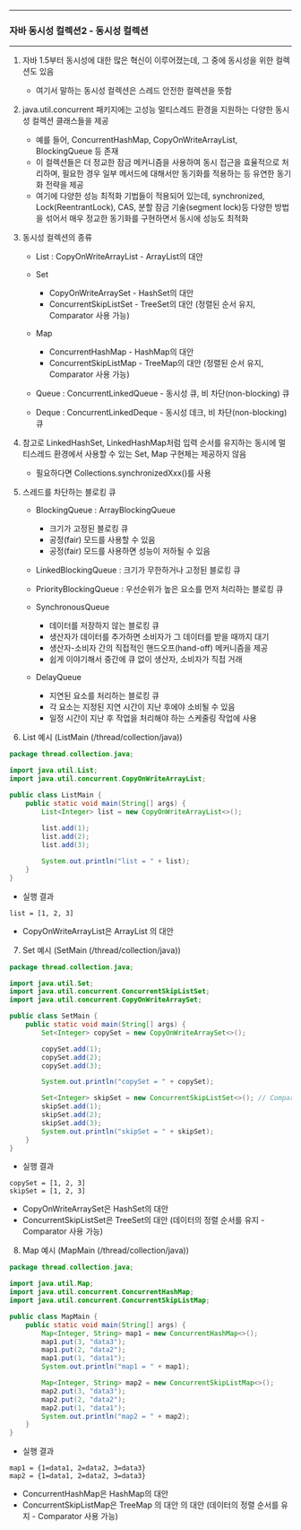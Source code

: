 -----
### 자바 동시성 컬렉션2 - 동시성 컬렉션
-----
1. 자바 1.5부터 동시성에 대한 많은 혁신이 이루어졌는데, 그 중에 동시성을 위한 컬렉션도 있음
   - 여기서 말하는 동시성 컬렉션은 스레드 안전한 컬렉션을 뜻함

2. java.util.concurrent 패키지에는 고성능 멀티스레드 환경을 지원하는 다양한 동시성 컬렉션 클래스들을 제공
   - 예를 들어, ConcurrentHashMap, CopyOnWriteArrayList, BlockingQueue 등 존재
   - 이 컬렉션들은 더 정교한 잠금 메커니즘을 사용하여 동시 접근을 효율적으로 처리하며, 필요한 경우 일부 메서드에 대해서만 동기화를 적용하는 등 유연한 동기화 전략을 제공
   - 여기에 다양한 성능 최적화 기법들이 적용되어 있는데, synchronized, Lock(ReentrantLock), CAS, 분할 잠금 기술(segment lock)등 다양한 방법을 섞어서 매우 정교한 동기화를 구현하면서 동시에 성능도 최적화

3. 동시성 컬렉션의 종류
   - List : CopyOnWriteArrayList - ArrayList의 대안
   - Set
     + CopyOnWriteArraySet - HashSet의 대안
     + ConcurrentSkipListSet - TreeSet의 대안 (정렬된 순서 유지, Comparator 사용 가능)

   - Map
     + ConcurrentHashMap - HashMap의 대안
     + ConcurrentSkipListMap  - TreeMap의 대안 (정렬된 순서 유지, Comparator 사용 가능)

   - Queue : ConcurrentLinkedQueue - 동시성 큐, 비 차단(non-blocking) 큐
   - Deque : ConcurrentLinkedDeque - 동시성 데크, 비 차단(non-blocking) 큐

4. 참고로 LinkedHashSet, LinkedHashMap처럼 입력 순서를 유지하는 동시에 멀티스레드 환경에서 사용할 수 있는 Set, Map 구현체는 제공하지 않음
    - 필요하다면 Collections.synchronizedXxx()를 사용

5. 스레드를 차단하는 블로킹 큐
   - BlockingQueue : ArrayBlockingQueue
     + 크기가 고정된 블로킹 큐
     + 공정(fair) 모드를 사용할 수 있음
     + 공정(fair) 모드를 사용하면 성능이 저하될 수 있음
  
   - LinkedBlockingQueue : 크기가 무한하거나 고정된 블로킹 큐
   - PriorityBlockingQueue : 우선순위가 높은 요소를 먼저 처리하는 블로킹 큐
   - SynchronousQueue
     + 데이터를 저장하지 않는 블로킹 큐
     + 생산자가 데이터를 추가하면 소비자가 그 데이터를 받을 때까지 대기
     + 생산자-소비자 간의 직접적인 핸드오프(hand-off) 메커니즘을 제공
     + 쉽게 이야기해서 중간에 큐 없이 생산자, 소비자가 직접 거래
      
   - DelayQueue
     + 지연된 요소를 처리하는 블로킹 큐
     + 각 요소는 지정된 지연 시간이 지난 후에야 소비될 수 있음
     + 일정 시간이 지난 후 작업을 처리해야 하는 스케줄링 작업에 사용

6. List 예시 (ListMain (/thread/collection/java))
```java
package thread.collection.java;

import java.util.List;
import java.util.concurrent.CopyOnWriteArrayList;

public class ListMain {
    public static void main(String[] args) {
        List<Integer> list = new CopyOnWriteArrayList<>();
        
        list.add(1);
        list.add(2);
        list.add(3);

        System.out.println("list = " + list);
    }
}
```
   - 실행 결과
```
list = [1, 2, 3]
```
  - CopyOnWriteArrayList은 ArrayList 의 대안
    
7. Set 예시 (SetMain (/thread/collection/java))
```java
package thread.collection.java;

import java.util.Set;
import java.util.concurrent.ConcurrentSkipListSet;
import java.util.concurrent.CopyOnWriteArraySet;

public class SetMain {
    public static void main(String[] args) {
        Set<Integer> copySet = new CopyOnWriteArraySet<>();

        copySet.add(1);
        copySet.add(2);
        copySet.add(3);

        System.out.println("copySet = " + copySet);

        Set<Integer> skipSet = new ConcurrentSkipListSet<>(); // Comparator
        skipSet.add(1);
        skipSet.add(2);
        skipSet.add(3);
        System.out.println("skipSet = " + skipSet);
    }
}
```
   - 실행 결과
```
copySet = [1, 2, 3]
skipSet = [1, 2, 3]
```
  - CopyOnWriteArraySet은 HashSet의 대안
  - ConcurrentSkipListSet은 TreeSet의 대안 (데이터의 정렬 순서를 유지 - Comparator 사용 가능)

8. Map 예시 (MapMain (/thread/collection/java))
```java
package thread.collection.java;

import java.util.Map;
import java.util.concurrent.ConcurrentHashMap;
import java.util.concurrent.ConcurrentSkipListMap;

public class MapMain {
    public static void main(String[] args) {
        Map<Integer, String> map1 = new ConcurrentHashMap<>();
        map1.put(3, "data3");
        map1.put(2, "data2");
        map1.put(1, "data1");
        System.out.println("map1 = " + map1);

        Map<Integer, String> map2 = new ConcurrentSkipListMap<>();
        map2.put(3, "data3");
        map2.put(2, "data2");
        map2.put(1, "data1");
        System.out.println("map2 = " + map2);
    }
}

```
   - 실행 결과
```
map1 = {1=data1, 2=data2, 3=data3}
map2 = {1=data1, 2=data2, 3=data3}
```

  - ConcurrentHashMap은 HashMap의 대안
  - ConcurrentSkipListMap은 TreeMap 의 대안 의 대안 (데이터의 정렬 순서를 유지 - Comparator 사용 가능)
